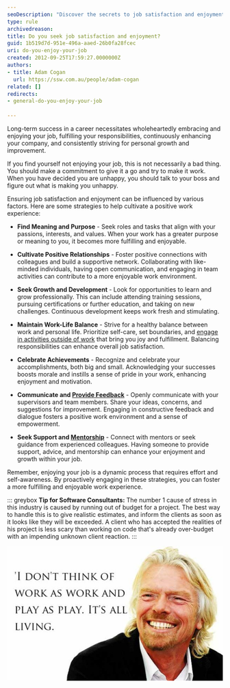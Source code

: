 ```yaml
---
seoDescription: "Discover the secrets to job satisfaction and enjoyment by finding meaning, cultivating positive relationships, seeking growth, maintaining work-life balance, celebrating achievements, and practicing open communication."
type: rule
archivedreason: 
title: Do you seek job satisfaction and enjoyment?
guid: 1b519d7d-951e-496a-aaed-26b0fa28fcec
uri: do-you-enjoy-your-job
created: 2012-09-25T17:59:27.0000000Z
authors:
- title: Adam Cogan
  url: https://ssw.com.au/people/adam-cogan
related: []
redirects:
- general-do-you-enjoy-your-job

---
```


Long-term success in a career necessitates wholeheartedly embracing and enjoying your job, fulfilling your responsibilities, continuously enhancing your company, and consistently striving for personal growth and improvement.

If you find yourself not enjoying your job, this is not necessarily a bad thing. You should make a commitment to give it a go and try to make it work. When you have decided you are unhappy, you should talk to your boss and figure out what is making you unhappy.

<!--endintro-->

Ensuring job satisfaction and enjoyment can be influenced by various factors. Here are some strategies to help cultivate a positive work experience:

* **Find Meaning and Purpose** - Seek roles and tasks that align with your passions, interests, and values. When your work has a greater purpose or meaning to you, it becomes more fulfilling and enjoyable.

* **Cultivate Positive Relationships** - Foster positive connections with colleagues and build a supportive network. Collaborating with like-minded individuals, having open communication, and engaging in team activities can contribute to a more enjoyable work environment.

* **Seek Growth and Development** - Look for opportunities to learn and grow professionally. This can include attending training sessions, pursuing certifications or further education, and taking on new challenges. Continuous development keeps work fresh and stimulating.

* **Maintain Work-Life Balance** - Strive for a healthy balance between work and personal life. Prioritize self-care, set boundaries, and [engage in activities outside of work](/employee-yolo-day) that bring you joy and fulfillment. Balancing responsibilities can enhance overall job satisfaction.

* **Celebrate Achievements** - Recognize and celebrate your accomplishments, both big and small. Acknowledging your successes boosts morale and instills a sense of pride in your work, enhancing enjoyment and motivation.

* **Communicate and [Provide Feedback](/rules-to-better-giving-and-taking-feedback)** - Openly communicate with your supervisors and team members. Share your ideas, concerns, and suggestions for improvement. Engaging in constructive feedback and dialogue fosters a positive work environment and a sense of empowerment.

* **Seek Support and [Mentorship](/mentoring-programs)** - Connect with mentors or seek guidance from experienced colleagues. Having someone to provide support, advice, and mentorship can enhance your enjoyment and growth within your job.

Remember, enjoying your job is a dynamic process that requires effort and self-awareness. By proactively engaging in these strategies, you can foster a more fulfilling and enjoyable work experience.

::: greybox
**Tip for Software Consultants:** The number 1 cause of stress in this industry is caused by running out of budget for a project. The best way to handle this is to give realistic estimates, and inform the clients as soon as it looks like they will be exceeded. A client who has accepted the realities of his project is less scary than working on code that's already over-budget with an impending unknown client reaction.
:::

![Figure: It's possible to really enjoy your job!](Richard-Branson_Picture-Quote.jpg)
